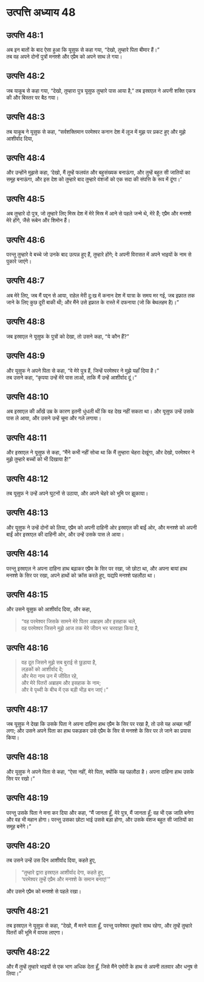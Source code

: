 # उत्पत्ति अध्याय 48

## उत्पत्ति 48:1

अब इन बातों के बाद ऐसा हुआ कि यूसुफ से कहा गया, “देखो, तुम्हारे पिता बीमार हैं।”  
तब वह अपने दोनों पुत्रों मनश्शे और एप्रैम को अपने साथ ले गया।

## उत्पत्ति 48:2

जब याकूब से कहा गया, “देखो, तुम्हारा पुत्र यूसुफ तुम्हारे पास आया है,” तब इस्राएल ने अपनी शक्ति एकत्र की और बिस्तर पर बैठ गया।

## उत्पत्ति 48:3

तब याकूब ने यूसुफ से कहा, “सर्वशक्तिमान परमेश्वर कनान देश में लूज में मुझ पर प्रकट हुए और मुझे आशीर्वाद दिया,

## उत्पत्ति 48:4

और उन्होंने मुझसे कहा, ‘देखो, मैं तुम्हें फलवंत और बहुसंख्यक बनाऊंगा, और तुम्हें बहुत सी जातियों का समूह बनाऊंगा, और इस देश को तुम्हारे बाद तुम्हारे वंशजों को एक सदा की संपत्ति के रूप में दूंगा।’

## उत्पत्ति 48:5

अब तुम्हारे दो पुत्र, जो तुम्हारे लिए मिस्र देश में मेरे मिस्र में आने से पहले जन्मे थे, मेरे हैं; एप्रैम और मनश्शे मेरे होंगे, जैसे रूबेन और शिमोन हैं।

## उत्पत्ति 48:6

परन्तु तुम्हारे वे बच्चे जो उनके बाद उत्पन्न हुए हैं, तुम्हारे होंगे; वे अपनी विरासत में अपने भाइयों के नाम से पुकारे जाएंगे।

## उत्पत्ति 48:7

अब मेरे लिए, जब मैं पद्दन से आया, राहेल मेरी दु:ख में कनान देश में यात्रा के समय मर गई, जब इफ्रात तक जाने के लिए कुछ दूरी बाकी थी; और मैंने उसे इफ्रात के रास्ते में दफनाया (जो कि बेथलहम है)।”

## उत्पत्ति 48:8

जब इस्राएल ने यूसुफ के पुत्रों को देखा, तो उसने कहा, “ये कौन हैं?”

## उत्पत्ति 48:9

और यूसुफ ने अपने पिता से कहा, “वे मेरे पुत्र हैं, जिन्हें परमेश्वर ने मुझे यहाँ दिया है।”  
तब उसने कहा, “कृपया उन्हें मेरे पास लाओ, ताकि मैं उन्हें आशीर्वाद दूं।”

## उत्पत्ति 48:10

अब इस्राएल की आँखें उम्र के कारण इतनी धुंधली थीं कि वह देख नहीं सकता था। और यूसुफ उन्हें उसके पास ले आया, और उसने उन्हें चूमा और गले लगाया।

## उत्पत्ति 48:11

और इस्राएल ने यूसुफ से कहा, “मैंने कभी नहीं सोचा था कि मैं तुम्हारा चेहरा देखूंगा, और देखो, परमेश्वर ने मुझे तुम्हारे बच्चों को भी दिखाया है!”

## उत्पत्ति 48:12

तब यूसुफ ने उन्हें अपने घुटनों से उठाया, और अपने चेहरे को भूमि पर झुकाया।

## उत्पत्ति 48:13

और यूसुफ ने उन्हें दोनों को लिया, एप्रैम को अपनी दाहिनी ओर इस्राएल की बाईं ओर, और मनश्शे को अपनी बाईं ओर इस्राएल की दाहिनी ओर, और उन्हें उसके पास ले आया।

## उत्पत्ति 48:14

परन्तु इस्राएल ने अपना दाहिना हाथ बढ़ाकर एप्रैम के सिर पर रखा, जो छोटा था, और अपना बायां हाथ मनश्शे के सिर पर रखा, अपने हाथों को क्रॉस करते हुए, यद्यपि मनश्शे पहलौठा था।

## उत्पत्ति 48:15

और उसने यूसुफ को आशीर्वाद दिया, और कहा,

> “वह परमेश्वर जिसके सामने मेरे पितर अब्राहम और इसहाक चले,  
> वह परमेश्वर जिसने मुझे आज तक मेरे जीवन भर चरवाहा किया है,

## उत्पत्ति 48:16

> वह दूत जिसने मुझे सब बुराई से छुड़ाया है,  
> लड़कों को आशीर्वाद दे;  
> और मेरा नाम उन में जीवित रहे,  
> और मेरे पितरों अब्राहम और इसहाक के नाम;  
> और वे पृथ्वी के बीच में एक बड़ी भीड़ बन जाएं।”

## उत्पत्ति 48:17

जब यूसुफ ने देखा कि उसके पिता ने अपना दाहिना हाथ एप्रैम के सिर पर रखा है, तो उसे यह अच्छा नहीं लगा; और उसने अपने पिता का हाथ पकड़कर उसे एप्रैम के सिर से मनश्शे के सिर पर ले जाने का प्रयास किया।

## उत्पत्ति 48:18

और यूसुफ ने अपने पिता से कहा, “ऐसा नहीं, मेरे पिता, क्योंकि यह पहलौठा है। अपना दाहिना हाथ उसके सिर पर रखो।”

## उत्पत्ति 48:19

परन्तु उसके पिता ने मना कर दिया और कहा, “मैं जानता हूँ, मेरे पुत्र, मैं जानता हूँ; वह भी एक जाति बनेगा और वह भी महान होगा। परन्तु उसका छोटा भाई उससे बड़ा होगा, और उसके वंशज बहुत सी जातियों का समूह बनेंगे।”

## उत्पत्ति 48:20

तब उसने उन्हें उस दिन आशीर्वाद दिया, कहते हुए,

> “तुम्हारे द्वारा इस्राएल आशीर्वाद देगा, कहते हुए,  
> ‘परमेश्वर तुम्हें एप्रैम और मनश्शे के समान बनाए!’”

और उसने एप्रैम को मनश्शे से पहले रखा।

## उत्पत्ति 48:21

तब इस्राएल ने यूसुफ से कहा, “देखो, मैं मरने वाला हूँ, परन्तु परमेश्वर तुम्हारे साथ रहेगा, और तुम्हें तुम्हारे पितरों की भूमि में वापस लाएगा।

## उत्पत्ति 48:22

और मैं तुम्हें तुम्हारे भाइयों से एक भाग अधिक देता हूँ, जिसे मैंने एमोरी के हाथ से अपनी तलवार और धनुष से लिया।”
